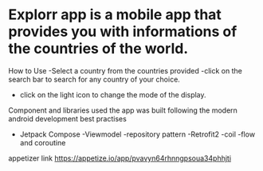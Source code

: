 # Explorr app is a mobile app that provides you with informations of the countries of the world.

How to Use
-Select a country from the countries provided
-click on the search bar to search for any country of your choice.
- click on the light icon to change the mode of the display.

Component and libraries used
the app was built following the modern android development best practises
- Jetpack Compose
-Viewmodel
-repository pattern
-Retrofit2
-coil
-flow and coroutine

appetizer link
https://appetize.io/app/pvavyn64rhnngpsoua34phhjti
